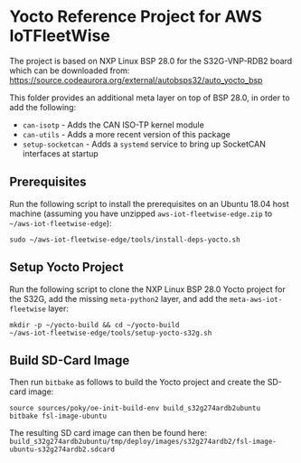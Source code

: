Yocto Reference Project for AWS IoTFleetWise
============================================

The project is based on NXP Linux BSP 28.0 for the S32G-VNP-RDB2 board which can be downloaded from:
https://source.codeaurora.org/external/autobsps32/auto_yocto_bsp

This folder provides an additional meta layer on top of BSP 28.0, in order to add the following:
- `can-isotp` - Adds the CAN ISO-TP kernel module
- `can-utils` - Adds a more recent version of this package
- `setup-socketcan` - Adds a `systemd` service to bring up SocketCAN interfaces at startup

## Prerequisites
Run the following script to install the prerequisites on an Ubuntu 18.04 host machine (assuming you
have unzipped `aws-iot-fleetwise-edge.zip` to `~/aws-iot-fleetwise-edge`):

    sudo ~/aws-iot-fleetwise-edge/tools/install-deps-yocto.sh

## Setup Yocto Project
Run the following script to clone the NXP Linux BSP 28.0 Yocto project for the S32G, add the missing
`meta-python2` layer, and add the `meta-aws-iot-fleetwise` layer:

    mkdir -p ~/yocto-build && cd ~/yocto-build
    ~/aws-iot-fleetwise-edge/tools/setup-yocto-s32g.sh

## Build SD-Card Image
Then run `bitbake` as follows to build the Yocto project and create the SD-card image:

    source sources/poky/oe-init-build-env build_s32g274ardb2ubuntu
    bitbake fsl-image-ubuntu

The resulting SD card image can then be found here:
`build_s32g274ardb2ubuntu/tmp/deploy/images/s32g274ardb2/fsl-image-ubuntu-s32g274ardb2.sdcard`
